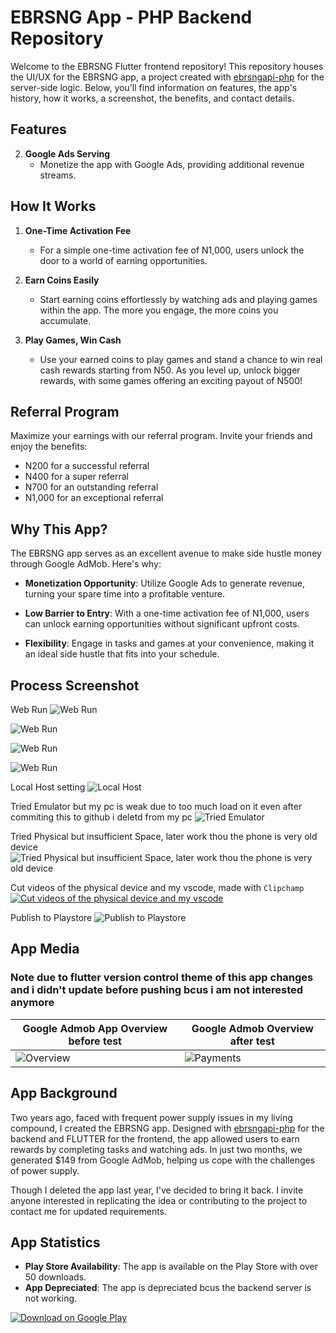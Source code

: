 
# EBRSNG App - PHP Backend Repository

Welcome to the EBRSNG Flutter frontend repository! This repository houses the UI/UX for the EBRSNG app, a project created with [ebrsngapi-php](https://github.com/devfemibadmus/ebrsngapi-php) for the server-side logic. Below, you'll find information on features, the app's history, how it works, a screenshot, the benefits, and contact details.

## Features

2. **Google Ads Serving**
   - Monetize the app with Google Ads, providing additional revenue streams.

## How It Works

1. **One-Time Activation Fee**
   - For a simple one-time activation fee of N1,000, users unlock the door to a world of earning opportunities.

2. **Earn Coins Easily**
   - Start earning coins effortlessly by watching ads and playing games within the app. The more you engage, the more coins you accumulate.

3. **Play Games, Win Cash**
   - Use your earned coins to play games and stand a chance to win real cash rewards starting from N50. As you level up, unlock bigger rewards, with some games offering an exciting payout of N500!

## Referral Program

Maximize your earnings with our referral program. Invite your friends and enjoy the benefits:

- N200 for a successful referral
- N400 for a super referral
- N700 for an outstanding referral
- N1,000 for an exceptional referral

## Why This App?

The EBRSNG app serves as an excellent avenue to make side hustle money through Google AdMob. Here's why:

- **Monetization Opportunity**: Utilize Google Ads to generate revenue, turning your spare time into a profitable venture.

- **Low Barrier to Entry**: With a one-time activation fee of N1,000, users can unlock earning opportunities without significant upfront costs.

- **Flexibility**: Engage in tasks and games at your convenience, making it an ideal side hustle that fits into your schedule.

## Process Screenshot

Web Run
![Web Run](readme/Screenshot%20(986).png?raw=true)

![Web Run](readme/Screenshot%20(987).png?raw=true)

![Web Run](readme/Screenshot%20(988).png?raw=true)

![Web Run](readme/Screenshot%20(989).png?raw=true)

Local Host setting
![Local Host](readme/Screenshot%20(1014).png?raw=true)

Tried Emulator but my pc is weak due to too much load on it even after commiting this to github i deletd from my pc
![Tried Emulator](readme/Screenshot%20(1017).png?raw=true)

Tried Physical but insufficient Space, later work thou the phone is very old device
![Tried Physical but insufficient Space, later work thou the phone is very old device](readme/Screenshot%20(1018).png?raw=true)

Cut videos of the physical device and my vscode, made with `Clipchamp`
[![Cut videos of the physical device and my vscode](readme/Screenshot%20(1017).png?raw=true)](readme/ebrsng-flutter%20-%20Made%20with%20Clipchamp.gif?raw=true)

Publish to Playstore
![Publish to Playstore](readme/Screenshot%20(996).png?raw=true)

## App Media

### Note due to flutter version control theme of this app changes and i didn't update before pushing bcus i am not interested anymore

| Google Admob App Overview before test  | Google Admob Overview after test|
| ------------------------------------------- | -------------------------------- |
| ![Overview](readme/Screenshot%20(1002).png?raw=true) | ![Payments](readme/Screenshot%20(1019).png?raw=true) |

## App Background

Two years ago, faced with frequent power supply issues in my living compound, I created the EBRSNG app. Designed with [ebrsngapi-php](https://github.com/devfemibadmus/ebrsngapi-php) for the backend and FLUTTER for the frontend, the app allowed users to earn rewards by completing tasks and watching ads. In just two months, we generated $149 from Google AdMob, helping us cope with the challenges of power supply.

Though I deleted the app last year, I've decided to bring it back. I invite anyone interested in replicating the idea or contributing to the project to contact me for updated requirements.

## App Statistics

- **Play Store Availability**: The app is available on the Play Store with over 50 downloads.
- **App Depreciated**: The app is depreciated bcus the backend server is not working.

[![Download on Google Play](https://cloud.githubusercontent.com/assets/5692567/10923351/6b688a92-8278-11e5-9973-8ffbf3c5cc52.png)](https://play.google.com/store/apps/details?id=com.blackstackhub.ebrsng&hl=en-US&ah=WNIlRmUKRT1YYCEwY8gCKLCtK-k)
